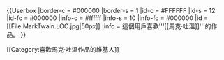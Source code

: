 {{Userbox
  |border-c = #000000
  |border-s = 1
  |id-c     = #FFFFFF
  |id-s     = 12
  |id-fc    = #000000
  |info-c   = #ffffff
  |info-s   = 10
  |info-fc  = #000000
  |id       = [[File:MarkTwain.LOC.jpg|50px]]
  |info     = 這個用戶喜歡'''[[馬克·吐溫]]'''的作品。
}}

[[Category:喜歡馬克·吐溫作品的維基人]]
